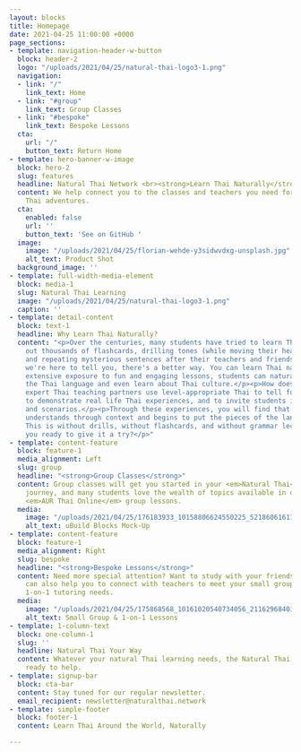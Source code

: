 ```yaml
---
layout: blocks
title: Homepage
date: 2021-04-25 11:00:00 +0000
page_sections:
- template: navigation-header-w-button
  block: header-2
  logo: "/uploads/2021/04/25/natural-thai-logo3-1.png"
  navigation:
  - link: "/"
    link_text: Home
  - link: "#group"
    link_text: Group Classes
  - link: "#bespoke"
    link_text: Bespoke Lessons
  cta:
    url: "/"
    button_text: Return Home
- template: hero-banner-w-image
  block: hero-2
  slug: features
  headline: Natural Thai Network <br><strong>Learn Thai Naturally</strong>
  content: We help connect you to the classes and teachers you need for your Natural
    Thai adventures.
  cta:
    enabled: false
    url: ''
    button_text: 'See on GitHub '
  image:
    image: "/uploads/2021/04/25/florian-wehde-y3sidwvdxg-unsplash.jpg"
    alt_text: Product Shot
  background_image: ''
- template: full-width-media-element
  block: media-1
  slug: Natural Thai Learning
  image: "/uploads/2021/04/25/natural-thai-logo3-1.png"
  caption: ''
- template: detail-content
  block: text-1
  headline: Why Learn Thai Naturally?
  content: "<p>Over the centuries, many students have tried to learn Thai by writing
    out thousands of flashcards, drilling tones (while moving their heads or hands),
    and repeating mysterious sentences after their teachers and friends.<br><br>But
    we're here to tell you, there's a better way. You can learn Thai naturally!</p><p>Through
    extensive exposure to fun and engaging lessons, students can naturally pick up
    the Thai language and even learn about Thai culture.</p><p>How does it work? Our
    expert Thai teaching partners use level-appropriate Thai to tell fun stories,
    to demonstrate real life Thai experiences, and to invite students into discussions
    and scenarios.</p><p>Through these experiences, you will find that your mind naturally
    understands through context and begins to put the pieces of the language together.
    This is without drills, without flashcards, and without grammar lectures.</p><p>Are
    you ready to give it a try?</p>"
- template: content-feature
  block: feature-1
  media_alignment: Left
  slug: group
  headline: "<strong>Group Classes</strong>"
  content: Group classes will get you started in your <em>Natural Thai</em> learning
    journey, and many students love the wealth of topics available in our partners'
    <em>AUR Thai Online</em> group lessons.
  media:
    image: "/uploads/2021/04/25/176183933_10158806624550225_5218606161198130352_n.jpg"
    alt_text: uBuild Blocks Mock-Up
- template: content-feature
  block: feature-1
  media_alignment: Right
  slug: bespoke
  headline: "<strong>Bespoke Lessons</strong>"
  content: Need more special attention? Want to study with your friends and family?<br><br>We
    can also help you to connect with teachers to meet your small group and private
    1-on-1 tutoring needs.
  media:
    image: "/uploads/2021/04/25/175868568_10161020540734056_2116296840199394740_n.jpg"
    alt_text: Small Group & 1-on-1 Lessons
- template: 1-column-text
  block: one-column-1
  slug: ''
  headline: Natural Thai Your Way
  content: Whatever your natural Thai learning needs, the Natural Thai Network is
    ready to help.
- template: signup-bar
  block: cta-bar
  content: Stay tuned for our regular newsletter.
  email_recipient: newsletter@naturalthai.network
- template: simple-footer
  block: footer-1
  content: Learn Thai Around the World, Naturally

---
```

